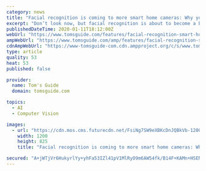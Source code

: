 ```yaml
---
category: news
title: "Facial recognition is coming to more smart home cameras: Why you should be worried"
excerpt: "Don’t look now, but facial recognition is about to become a big part of smart homes. Facial-recognition technology built into cameras offers the promise of greater security and personalization ..."
publishedDateTime: 2020-01-11T18:12:00Z
webUrl: "https://www.tomsguide.com/features/facial-recognition-smart-home"
ampWebUrl: "https://www.tomsguide.com/amp/features/facial-recognition-smart-home"
cdnAmpWebUrl: "https://www-tomsguide-com.cdn.ampproject.org/c/s/www.tomsguide.com/amp/features/facial-recognition-smart-home"
type: article
quality: 53
heat: 53
published: false

provider:
  name: Tom's Guide
  domain: tomsguide.com

topics:
  - AI
  - Computer Vision

images:
  - url: "https://cdn.mos.cms.futurecdn.net/FsiNg7SW9eXBKcDnJQBkVb-1200-80.jpg"
    width: 1200
    height: 825
    title: "Facial recognition is coming to more smart home cameras: Why you should be worried"

secured: "A+jWTjVr6HukyrlYy+yhFa53IZl41pV1MlRyO9m6AW54fk/B14F+KAMn+HSENoXt97Sm/6Jb7rjujDocrZajMwrrdBuA4ksYEJndUvOJZwxx/N+/Vqa0uO6+5Xqqhzem5dDeIVLvKXSTSWAy+O+SIE6bgjbVI5nxuTALipaIdJz/j2UDb7x63weYEqXD4OCYRPHZ6OE+URo7xeaevd+62niPD2T0Gkb/n1nzjl9rGtCzynQEN7pUlLZJuldCmqFUWG6f9+XQLhLe597u30SQg+FPQLLYqaYaRYPAwLrNj6Di2avdbhl0U1KxLq0fEqVH;E7PkQYW9hK60eRCyOwQYpg=="
---
```


